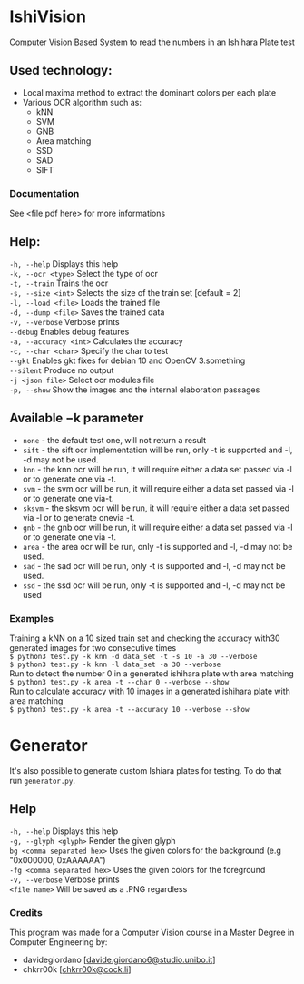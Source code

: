 
# IshiVision
Computer Vision Based System to read the numbers in an Ishihara Plate test

## Used technology:
- Local maxima method to extract the dominant colors per each plate
- Various OCR algorithm such as:
  - kNN
  - SVM
  - GNB
  - Area matching
  - SSD
  - SAD
  - SIFT

### Documentation
See <file.pdf here> for more informations

## Help:
`-h, --help`              Displays this help  
`-k, --ocr <type>`        Select the type of ocr  
`-t, --train`             Trains the ocr  
`-s, --size <int>`        Selects the size of the train set [default = 2]  
`-l, --load <file>`       Loads the trained file  
`-d, --dump <file>`       Saves the trained data  
`-v, --verbose`           Verbose prints  
`--debug`                 Enables debug features  
`-a, --accuracy <int>`    Calculates the accuracy  
`-c, --char <char>`       Specify the char to test  
`--gkt`                   Enables gkt fixes for debian 10 and OpenCV 3.something  
`--silent`                Produce no output  
`-j <json file>`          Select ocr modules file  
`-p, --show`              Show the images and the internal elaboration passages  

## Available −k parameter 
- `none` - the default test one, will not return a result  
- `sift` - the sift ocr implementation will be run, only -t is supported and -l, -d may not be used.  
- `knn` - the knn ocr will be run, it will require either a data set passed via -l or to generate one via -t.  
- `svm` - the svm ocr will be run, it will require either a data set passed via -l or to generate one via-t.  
- `sksvm` - the sksvm ocr will be run, it will require either a data set passed via -l or to generate onevia -t.  
- `gnb` - the gnb ocr will be run, it will require either a data set passed via -l or to generate one via -t.  
- `area` - the area ocr will be run, only -t is supported and -l, -d may not be used.  
- `sad` - the sad ocr will be run, only -t is supported and -l, -d may not be used.  
- `ssd` - the ssd ocr will be run, only -t is supported and -l, -d may not be used

### Examples
Training a kNN on a 10 sized train set and checking the accuracy with30 generated images for two consecutive times  
`$ python3 test.py -k knn -d data_set -t -s 10 -a 30 --verbose`  
`$ python3 test.py -k knn -l data_set -a 30 --verbose`  
Run to detect the number 0 in a generated ishihara plate with area matching  
`$ python3 test.py -k area -t --char 0 --verbose --show`  
Run to calculate accuracy with 10 images in a generated ishihara plate with area matching  
`$ python3 test.py -k area -t --accuracy 10 --verbose --show`  

# Generator
It's also possible to generate custom Ishiara plates for testing. To do that run `generator.py`.  

## Help
`-h, --help`                  Displays this help  
`-g, --glyph <glyph>`         Render the given glyph  
`bg <comma separated hex>`   Uses the given colors for the background  (e.g "0x000000, 0xAAAAAA")  
`-fg <comma separated hex>`   Uses the given colors for the foreground  
`-v, --verbose`               Verbose prints  
`<file name>`                 Will be saved as a .PNG regardless  
  
### Credits
This program was made for a Computer Vision course in a Master Degree in Computer Engineering by:  
- davidegiordano [davide.giordano6@studio.unibo.it]
- chkrr00k [chkrr00k@cock.li]
